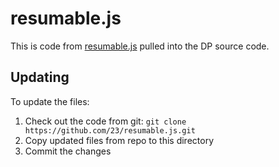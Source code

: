# resumable.js

This is code from [resumable.js](http://www.resumablejs.com/) pulled into
the DP source code.

## Updating

To update the files:
1. Check out the code from git:
  `git clone https://github.com/23/resumable.js.git`
2. Copy updated files from repo to this directory
3. Commit the changes
